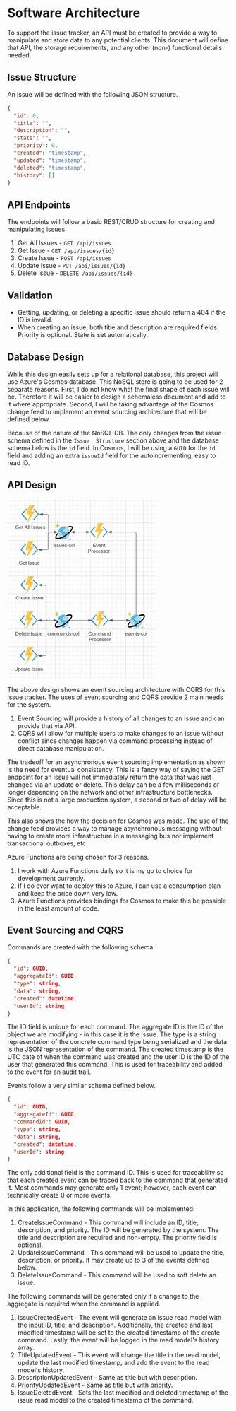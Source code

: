 # Software Architecture

To support the issue tracker, an API must be created to provide a way to manipulate and store 
data to any potential clients. This document will define that API, the storage requirements, and 
any other (non-) functional details needed.

## Issue Structure

An issue will be defined with the following JSON structure.

```json
{
  "id": 0,
  "title": "",
  "description": "",
  "state": "",
  "priority": 0,
  "created": "timestamp",
  "updated": "timestamp",
  "deleted": "timestamp",
  "history": []
}
```

## API Endpoints

The endpoints will follow a basic REST/CRUD structure for creating and manipulating issues.

1. Get All Issues - `GET /api/issues`
2. Get Issue - `GET /api/issues/{id}`
3. Create Issue - `POST /api/issues`
4. Update Issue - `PUT /api/issues/{id}`
5. Delete Issue - `DELETE /api/issues/{id}`

## Validation

* Getting, updating, or deleting a specific issue should return a 404 if the ID is invalid.
* When creating an issue, both title and description are required fields. Priority is optional. State 
is set automatically.

## Database Design

While this design easily sets up for a relational database, this project will use Azure's Cosmos 
database. This NoSQL store is going to be used for 2 separate reasons. First, I do not know what the 
final shape of each issue will be. Therefore it will be easier to design a schemaless document and add 
to it where appropriate. Second, I will be taking advantage of the Cosmos change feed to implement an 
event sourcing architecture that will be defined below.

Because of the nature of the NoSQL DB. The only changes from the issue schema defined in the `Issue 
Structure` section above and the database schema below is the `id` field. In Cosmos, I will be using a 
`GUID` for the `id` field and adding an extra `issueId` field for the autoincrementing, easy to read ID.

## API Design

![API Design](imgs/api-design.png)

The above design shows an event sourcing architecture with CQRS for this issue tracker. The uses of 
event sourcing and CQRS provide 2 main needs for the system.

1. Event Sourcing will provide a history of all changes to an issue and can provide that via API.
2. CQRS will allow for multiple users to make changes to an issue without conflict since changes happen 
via command processing instead of direct database manipulation.

The tradeoff for an asynchronous event sourcing implementation as shown is the need for eventual 
consistency. This is a fancy way of saying the GET endpoint for an issue will not immediately return 
the data that was just changed via an update or delete. This delay can be a few milliseconds or longer 
depending on the network and other infrastructure bottlenecks. Since this is not a large production 
system, a second or two of delay will be acceptable.

This also shows the how the decision for Cosmos was made. The use of the change feed provides a way to 
manage asynchronous messaging without having to create more infrastructure in a messaging bus nor 
implement transactional outboxes, etc.

Azure Functions are being chosen for 3 reasons.

1. I work with Azure Functions daily so it is my go to choice for development currently.
2. If I do ever want to deploy this to Azure, I can use a consumption plan and keep the price down very 
low.
3. Azure Functions provides bindings for Cosmos to make this be possible in the least amount of code.

## Event Sourcing and CQRS

Commands are created with the following schema.

```json
{
  "id": GUID,
  "aggregateId": GUID,
  "type": string,
  "data": string,
  "created": datetime,
  "userId": string
}
```

The ID field is unique for each command. The aggregate ID is the ID of the object we are modifying - 
in this case it is the issue. The type is a string representation of the concrete command type being 
serialized and the data is the JSON representation of the command. The created timestamp is the UTC 
date of when the command was created and the user ID is the ID of the user that generated this 
command. This is used for traceability and added to the event for an audit trail.

Events follow a very similar schema defined below.

```json
{
  "id": GUID,
  "aggregateId": GUID,
  "commandId": GUID,
  "type": string,
  "data": string,
  "created": datetime,
  "userId": string
}
```

The only additional field is the command ID. This is used for traceability so that each created event 
can be traced back to the command that generated it. Most commands may generate only 1 event; however, 
each event can technically create 0 or more events.

In this application, the following commands will be implemented:

1. CreateIssueCommand - This command will include an ID, title, description, and priority. The ID will 
   be generated by the system. The title and description are required and non-empty. The priority 
   field is optional.
2. UpdateIssueCommand - This command will be used to update the title, description, or priority. It 
   may create up to 3 of the events defined below.
3. DeleteIssueCommand - This command will be used to soft delete an issue.

The following commands will be generated only if a change to the aggregate is required when the 
command is applied.

1. IssueCreatedEvent - The event will generate an issue read model with the input ID, title, and 
   description. Additionally, the created and last modified timestamp will be set to the created 
   timestamp of the create command. Lastly, the event will be logged in the read model's history 
   array.
2. TitleUpdatedEvent - This event will change the title in the read model, update the last modified 
   timestamp, and add the event to the read model's history.
3. DescriptionUpdatedEvent - Same as title but with description.
4. PriorityUpdatedEvent - Same as title but with priority.
5. IssueDeletedEvent - Sets the last modified and deleted timestamp of the issue read model to the 
   created timestamp of the command.
